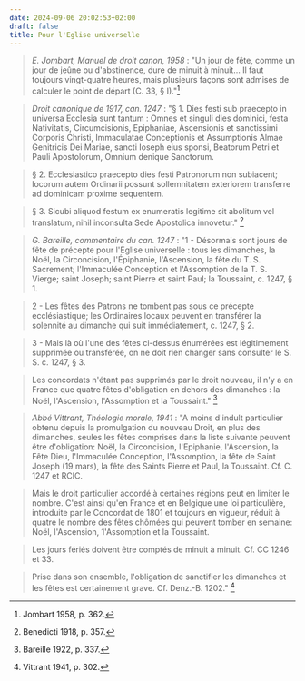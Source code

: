 ```yaml
---
date: 2024-09-06 20:02:53+02:00
draft: false
title: Pour l'Eglise universelle
---
```




> *E. Jombart, Manuel de droit canon, 1958* : "Un jour de fête, comme un jour de jeûne ou d'abstinence, dure de minuit à minuit... Il faut toujours vingt-quatre heures, mais plusieurs façons sont admises de calculer le point de départ (C. 33, § I)."[^1]

[^1]: Jombart 1958, p. 362.

> *Droit canonique de 1917, can. 1247* : "§ 1. Dies festi sub praecepto in universa Ecclesia sunt tantum : Omnes et singuli dies dominici, festa Nativitatis, Circumcisionis, Epiphaniae, Ascensionis et sanctissimi Corporis Christi, Immaculatae Conceptionis et Assumptionis Almae Genitricis Dei Mariae, sancti Ioseph eius sponsi, Beatorum Petri et Pauli Apostolorum, Omnium denique Sanctorum.

> § 2. Ecclesiastico praecepto dies festi Patronorum non subiacent; locorum autem Ordinarii possunt sollemnitatem exteriorem transferre ad dominicam proxime sequentem.

> § 3. Sicubi aliquod festum ex enumeratis legitime sit abolitum vel translatum, nihil inconsulta Sede Apostolica innovetur." [^2]

[^2]: Benedicti 1918, p. 357.

> *G. Bareille, commentaire du can. 1247* : "1 - Désormais sont jours de fête de précepte pour l'Église universelle : tous les dimanches, la Noël, la Circoncision, l'Épiphanie, l'Ascension, la fête du T. S. Sacrement; l'Immaculée Conception et l'Assomption de la T. S. Vierge; saint Joseph; saint Pierre et saint Paul; la Toussaint, c. 1247, § 1.

> 2 - Les fêtes des Patrons ne tombent pas sous ce précepte ecclésiastique; les Ordinaires locaux peuvent en transférer la solennité au dimanche qui suit immédiatement, c. 1247, § 2.

> 3 - Mais là où l'une des fêtes ci-dessus énumérées est légitimement supprimée ou transférée, on ne doit rien changer sans consulter le S. S. c.  1247, § 3.

> Les concordats n'étant pas supprimés par le droit nouveau, il n'y a en France que quatre fêtes d'obligation en dehors des dimanches : la Noël, l'Ascension, l'Assomption et la Toussaint." [^3]

[^3]: Bareille 1922, p. 337.

> *Abbé Vittrant, Théologie morale, 1941* : "A moins d'indult particulier obtenu depuis la promulgation du nouveau Droit, en plus des dimanches, seules les fêtes comprises dans la liste suivante peuvent être d'obligation: Noël, la Circoncision, l'Epiphanie, l'Ascension, la Fête Dieu, l'Immaculée Conception, l'Assomption, la fête de Saint Joseph (19 mars), la fête des Saints Pierre et Paul, la Toussaint. Cf. C. 1247 et RCIC.  

> Mais le droit particulier accordé à certaines régions peut en limiter le nombre. C'est ainsi qu'en France et en Belgique une loi particulière, introduite par le Concordat de 1801 et toujours en vigueur, réduit à quatre le nombre des fêtes chômées qui peuvent tomber en semaine: Noël, l'Ascension, 1'Assomption et la Toussaint.

> Les jours fériés doivent être comptés de minuit à minuit. Cf.  CC 1246 et 33.

> Prise dans son ensemble, l'obligation de sanctifier les dimanches et les fêtes est certainement grave. Cf. Denz.-B. 1202." [^4]

[^4]: Vittrant 1941, p. 302.
